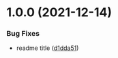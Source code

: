 # 1.0.0 (2021-12-14)

### Bug Fixes

- readme title ([d1dda51](https://github.com/ashhitch/gatsby-source-uk-bank-holidays/commit/d1dda51d3c83e44cdafc121fc1625081cc4fccdf))
